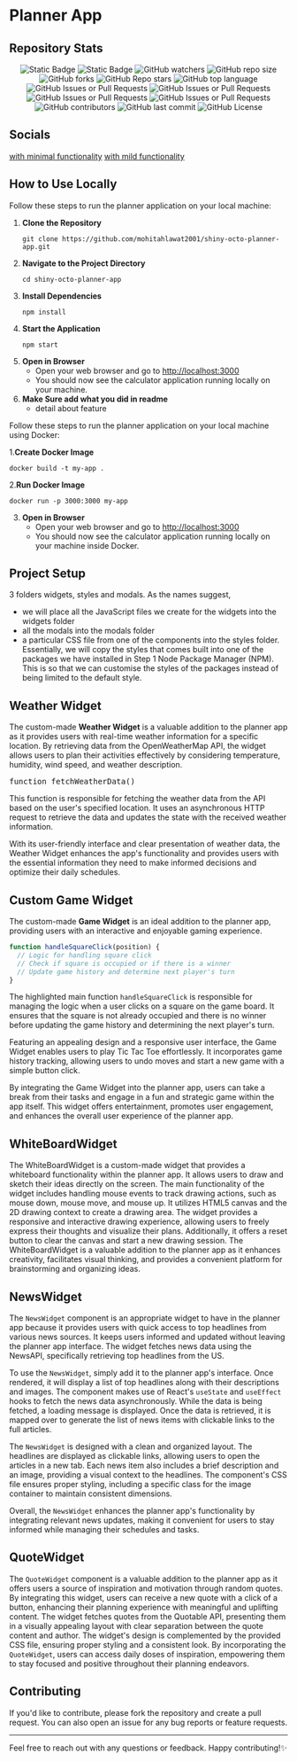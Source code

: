 # Planner App

## Repository Stats

<div align="center">
   
![Static Badge](https://img.shields.io/badge/BUILD_WITH-%E2%99%A5-orange?style=flat-square&labelColor=orange)
![Static Badge](https://img.shields.io/badge/PRS_WELCOME-green?style=flat-square)
![GitHub watchers](https://img.shields.io/github/watchers/mohitahlawat2001/shiny-octo-planner-app?style=flat-square&label=WATCHERS)
![GitHub repo size](https://img.shields.io/github/repo-size/mohitahlawat2001/shiny-octo-planner-app?style=flat-square&label=REPO+SIZE)
![GitHub forks](https://img.shields.io/github/forks/mohitahlawat2001/shiny-octo-planner-app?style=flat-square&label=FORKS)
![GitHub Repo stars](https://img.shields.io/github/stars/mohitahlawat2001/shiny-octo-planner-app?style=flat-square&label=STARS)
![GitHub top language](https://img.shields.io/github/languages/top/mohitahlawat2001/shiny-octo-planner-app?style=flat-square&logo=javascript&label=TOP%20LANGUAGE)
![GitHub Issues or Pull Requests](https://img.shields.io/github/issues-pr-closed/mohitahlawat2001/shiny-octo-planner-app?style=flat-square&label=PULL+REQUESTS)
![GitHub Issues or Pull Requests](https://img.shields.io/github/issues-closed-raw/mohitahlawat2001/shiny-octo-planner-app?style=flat-square&label=CLOSED%20ISSUES)
![GitHub Issues or Pull Requests](https://img.shields.io/github/issues/mohitahlawat2001/shiny-octo-planner-app?style=flat-square&label=ISSUES)
![GitHub Issues or Pull Requests](https://img.shields.io/github/issues-pr/mohitahlawat2001/shiny-octo-planner-app?style=flat-square&label=PULL%20REQUESTS)
![GitHub contributors](https://img.shields.io/github/contributors/mohitahlawat2001/shiny-octo-planner-app?style=flat-square&label=CONTRIBUTORS)
![GitHub last commit](https://img.shields.io/github/last-commit/mohitahlawat2001/shiny-octo-planner-app?display_timestamp=committer&style=flat-square&label=LAST%20COMMIT)
![GitHub License](https://img.shields.io/github/license/mohitahlawat2001/shiny-octo-planner-app?style=flat-square&label=LICENSE)

</div>

## Socials

[with minimal functionality](https://mohitahlawat-planner-app.netlify.app/)
[with mild functionality](https://mohitahlawat-planner-app.web.app/)

## How to Use Locally

Follow these steps to run the planner application on your local machine:

1. **Clone the Repository**
   ```
   git clone https://github.com/mohitahlawat2001/shiny-octo-planner-app.git
   ```
2. **Navigate to the Project Directory**
   ```
   cd shiny-octo-planner-app
   ```
3. **Install Dependencies**
   ```
   npm install
   ```
4. **Start the Application**
   ```
   npm start
   ```
5. **Open in Browser**
   - Open your web browser and go to [http://localhost:3000](http://localhost:3000)
   - You should now see the calculator application running locally on your machine.
6. **Make Sure add what you did in readme**
   - detail about feature

Follow these steps to run the planner application on your local machine using Docker:

1.**Create Docker Image**

```
docker build -t my-app .
```

2.**Run Docker Image**

```
docker run -p 3000:3000 my-app
```

3. **Open in Browser**
   - Open your web browser and go to [http://localhost:3000](http://localhost:3000)
   - You should now see the calculator application running locally on your machine inside Docker.

## Project Setup

3 folders widgets, styles and modals. As the names suggest,

- we will place all the JavaScript files we create for the widgets into the widgets folder
- all the modals into the modals folder
- a particular CSS file from one of the components into the styles folder. Essentially, we will copy the styles that comes built into one of the packages we have installed in Step 1 Node Package Manager (NPM). This is so that we can customise the styles of the packages instead of being limited to the default style.

## Weather Widget

The custom-made **Weather Widget** is a valuable addition to the planner app as it provides users with real-time weather information for a specific location. By retrieving data from the OpenWeatherMap API, the widget allows users to plan their activities effectively by considering temperature, humidity, wind speed, and weather description.

<kbd>function fetchWeatherData()</kbd>

This function is responsible for fetching the weather data from the API based on the user's specified location. It uses an asynchronous HTTP request to retrieve the data and updates the state with the received weather information.

With its user-friendly interface and clear presentation of weather data, the Weather Widget enhances the app's functionality and provides users with the essential information they need to make informed decisions and optimize their daily schedules.

## Custom Game Widget

The custom-made **Game Widget** is an ideal addition to the planner app, providing users with an interactive and enjoyable gaming experience.

```javascript
function handleSquareClick(position) {
  // Logic for handling square click
  // Check if square is occupied or if there is a winner
  // Update game history and determine next player's turn
}
```

The highlighted main function `handleSquareClick` is responsible for managing the logic when a user clicks on a square on the game board. It ensures that the square is not already occupied and there is no winner before updating the game history and determining the next player's turn.

Featuring an appealing design and a responsive user interface, the Game Widget enables users to play Tic Tac Toe effortlessly. It incorporates game history tracking, allowing users to undo moves and start a new game with a simple button click.

By integrating the Game Widget into the planner app, users can take a break from their tasks and engage in a fun and strategic game within the app itself. This widget offers entertainment, promotes user engagement, and enhances the overall user experience of the planner app.

## WhiteBoardWidget

The WhiteBoardWidget is a custom-made widget that provides a whiteboard functionality within the planner app. It allows users to draw and sketch their ideas directly on the screen. The main functionality of the widget includes handling mouse events to track drawing actions, such as mouse down, mouse move, and mouse up. It utilizes HTML5 canvas and the 2D drawing context to create a drawing area. The widget provides a responsive and interactive drawing experience, allowing users to freely express their thoughts and visualize their plans. Additionally, it offers a reset button to clear the canvas and start a new drawing session. The WhiteBoardWidget is a valuable addition to the planner app as it enhances creativity, facilitates visual thinking, and provides a convenient platform for brainstorming and organizing ideas.

## NewsWidget

The `NewsWidget` component is an appropriate widget to have in the planner app because it provides users with quick access to top headlines from various news sources. It keeps users informed and updated without leaving the planner app interface. The widget fetches news data using the NewsAPI, specifically retrieving top headlines from the US.

To use the `NewsWidget`, simply add it to the planner app's interface. Once rendered, it will display a list of top headlines along with their descriptions and images. The component makes use of React's `useState` and `useEffect` hooks to fetch the news data asynchronously. While the data is being fetched, a loading message is displayed. Once the data is retrieved, it is mapped over to generate the list of news items with clickable links to the full articles.

The `NewsWidget` is designed with a clean and organized layout. The headlines are displayed as clickable links, allowing users to open the articles in a new tab. Each news item also includes a brief description and an image, providing a visual context to the headlines. The component's CSS file ensures proper styling, including a specific class for the image container to maintain consistent dimensions.

Overall, the `NewsWidget` enhances the planner app's functionality by integrating relevant news updates, making it convenient for users to stay informed while managing their schedules and tasks.

## QuoteWidget

The `QuoteWidget` component is a valuable addition to the planner app as it offers users a source of inspiration and motivation through random quotes. By integrating this widget, users can receive a new quote with a click of a button, enhancing their planning experience with meaningful and uplifting content. The widget fetches quotes from the Quotable API, presenting them in a visually appealing layout with clear separation between the quote content and author. The widget's design is complemented by the provided CSS file, ensuring proper styling and a consistent look. By incorporating the `QuoteWidget`, users can access daily doses of inspiration, empowering them to stay focused and positive throughout their planning endeavors.

## Contributing

If you'd like to contribute, please fork the repository and create a pull request. You can also open an issue for any bug reports or feature requests.

---

Feel free to reach out with any questions or feedback. Happy contributing!✨
